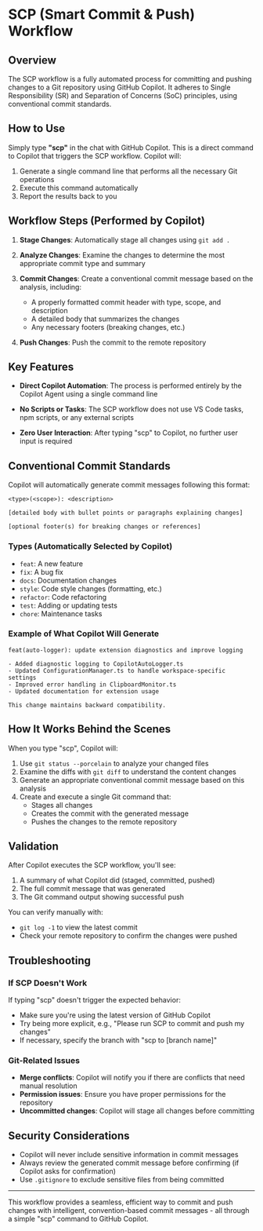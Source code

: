 # SCP (Smart Commit & Push) Workflow

## Overview

The SCP workflow is a fully automated process for committing and pushing changes to a Git repository using GitHub Copilot. It adheres to Single Responsibility (SR) and Separation of Concerns (SoC) principles, using conventional commit standards.

## How to Use

Simply type **"scp"** in the chat with GitHub Copilot. This is a direct command to Copilot that triggers the SCP workflow. Copilot will:

1. Generate a single command line that performs all the necessary Git operations
2. Execute this command automatically
3. Report the results back to you

## Workflow Steps (Performed by Copilot)

1. **Stage Changes**: Automatically stage all changes using `git add .`

2. **Analyze Changes**: Examine the changes to determine the most appropriate commit type and summary

3. **Commit Changes**: Create a conventional commit message based on the analysis, including:
   - A properly formatted commit header with type, scope, and description
   - A detailed body that summarizes the changes
   - Any necessary footers (breaking changes, etc.)

4. **Push Changes**: Push the commit to the remote repository

## Key Features

- **Direct Copilot Automation**: The process is performed entirely by the Copilot Agent using a single command line

- **No Scripts or Tasks**: The SCP workflow does not use VS Code tasks, npm scripts, or any external scripts

- **Zero User Interaction**: After typing "scp" to Copilot, no further user input is required

## Conventional Commit Standards

Copilot will automatically generate commit messages following this format:

```plaintext
<type>(<scope>): <description>

[detailed body with bullet points or paragraphs explaining changes]

[optional footer(s) for breaking changes or references]
```

### Types (Automatically Selected by Copilot)

- `feat`: A new feature
- `fix`: A bug fix
- `docs`: Documentation changes
- `style`: Code style changes (formatting, etc.)
- `refactor`: Code refactoring
- `test`: Adding or updating tests
- `chore`: Maintenance tasks

### Example of What Copilot Will Generate

```plaintext
feat(auto-logger): update extension diagnostics and improve logging

- Added diagnostic logging to CopilotAutoLogger.ts
- Updated ConfigurationManager.ts to handle workspace-specific settings
- Improved error handling in ClipboardMonitor.ts
- Updated documentation for extension usage

This change maintains backward compatibility.
```

## How It Works Behind the Scenes

When you type "scp", Copilot will:

1. Use `git status --porcelain` to analyze your changed files
2. Examine the diffs with `git diff` to understand the content changes
3. Generate an appropriate conventional commit message based on this analysis
4. Create and execute a single Git command that:
   - Stages all changes
   - Creates the commit with the generated message
   - Pushes the changes to the remote repository

## Validation

After Copilot executes the SCP workflow, you'll see:

1. A summary of what Copilot did (staged, committed, pushed)
2. The full commit message that was generated
3. The Git command output showing successful push

You can verify manually with:

- `git log -1` to view the latest commit
- Check your remote repository to confirm the changes were pushed

## Troubleshooting

### If SCP Doesn't Work

If typing "scp" doesn't trigger the expected behavior:

- Make sure you're using the latest version of GitHub Copilot
- Try being more explicit, e.g., "Please run SCP to commit and push my changes"
- If necessary, specify the branch with "scp to [branch name]"

### Git-Related Issues

- **Merge conflicts**: Copilot will notify you if there are conflicts that need manual resolution
- **Permission issues**: Ensure you have proper permissions for the repository
- **Uncommitted changes**: Copilot will stage all changes before committing

## Security Considerations

- Copilot will never include sensitive information in commit messages
- Always review the generated commit message before confirming (if Copilot asks for confirmation)
- Use `.gitignore` to exclude sensitive files from being committed

---

This workflow provides a seamless, efficient way to commit and push changes with intelligent, convention-based commit messages - all through a simple "scp" command to GitHub Copilot.
